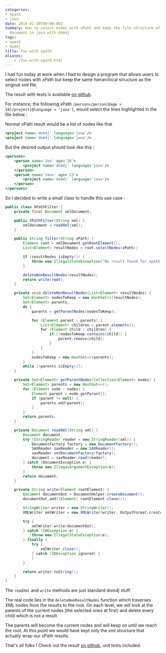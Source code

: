 ```yaml
---
categories:
- xpath
- java
date: 2014-01-30T00:00:00Z
Summary: How to select nodes with xPath and keep the file structure of the original
  document in java with dom4j
tags:
- xpath
- dom4j
title: Fun with xpath
aliases:
    - /fun-with-xpath.html
---
```


I had fun today at work when I had to design a program that allows users to select nodes with xPath but keep the same hierarchical structure as the original xml file.

The result with tests is available [on github](https://github.com/geowarin/xpath-dom4j).

For instance, the following xPath `/persons/person[@age > 18]/project[@language = 'java']`, would select the lines highlighted in the file below :

<code data-gist-id="8720930" data-gist-highlight-line="3,8"></code>

Normal xPath result would be a list of nodes like that

```xml
<project name='dom4j' language='java'/>
<project name='dom4j' language='java'/>
```

But the desired output should look like this :

```xml
<persons>
	<person name='Joe' age='26'>
		<project name='dom4j' language='java'/>
	</person>
	<person name='Jane' age='23'>
		<project name='dom4j' language='java'/>
	</person>
</persons>
```

So I decided to write a small class to handle this use case :

```java
public class XPathFilter {
    private final Document xmlDocument;

    public XPathFilter(String xml) {
        xmlDocument = readXml(xml);
    }

    public String filter(String xPath) {
        Element root = xmlDocument.getRootElement();
        List<Element> resultNodes = root.selectNodes(xPath);

        if (resultNodes.isEmpty()) {
            throw new IllegalStateException("No result found for xpath " + xPath);
        }

        deleteNonResultNodes(resultNodes);
        return write(root);
    }

    private void deleteNonResultNodes(List<Element> resultNodes) {
        Set<Element> nodesToKeep = new HashSet<>(resultNodes);
        Set<Element> parents;
        do {
            parents = getParentNodes(nodesToKeep);

            for (Element parent : parents) {
                List<Element> children = parent.elements();
                for (Element child : children) {
                    if (!nodesToKeep.contains(child)) {
                        parent.remove(child);
                    }
                }
            }
            nodesToKeep = new HashSet<>(parents);
        }
        while (!parents.isEmpty());
    }

    private Set<Element> getParentNodes(Collection<Element> nodes) {
        Set<Element> parents = new HashSet<>();
        for (Element node : nodes) {
            Element parent = node.getParent();
            if (parent != null) {
                parents.add(parent);
            }
        }
        return parents;
    }

    private Document readXml(String xml) {
        Document document;
        try (StringReader reader = new StringReader(xml)) {
            DocumentFactory factory = new DocumentFactory();
            SAXReader saxReader = new SAXReader();
            saxReader.setDocumentFactory(factory);
            document = saxReader.read(reader);
        } catch (DocumentException e) {
            throw new IllegalArgumentException(e);
        }
        return document;
    }

    private String write(Element rootElement) {
        Document documentOut = DocumentHelper.createDocument();
        documentOut.add((Element) rootElement.clone());

        StringWriter writer = new StringWriter();
        XMLWriter xmlWriter = new XMLWriter(writer, OutputFormat.createPrettyPrint());

        try {
            xmlWriter.write(documentOut);
        } catch (IOException e) {
            throw new IllegalStateException(e);
        } finally {
            try {
                xmlWriter.close();
            } catch (IOException ignored) {
            }
        }

        return writer.toString();
    }
}
```

The `readXml` and `write` methods are just standard _dom4j_ stuff.

The real code lies in the `deleteNonResultNodes` function which traverses XML nodes
from the results to the root.
On each level, we will look at the parents of the current nodes (the selected ones at first) and delete every child which is not a result.

The parents will become the current nodes and will keep on until we reach the root.
At this point we would have kept only the xml structure that actually wrap our xPath results.

That's all folks ! Check out the result [on github](https://github.com/geowarin/xpath-dom4j), unit tests included.
